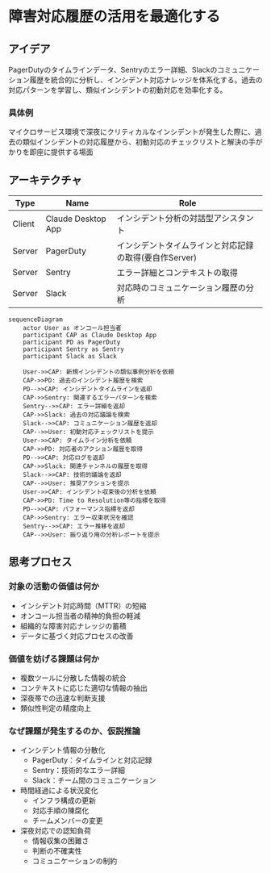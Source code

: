 # 障害対応履歴の活用を最適化する

## アイデア
PagerDutyのタイムラインデータ、Sentryのエラー詳細、Slackのコミュニケーション履歴を統合的に分析し、インシデント対応ナレッジを体系化する。過去の対応パターンを学習し、類似インシデントの初動対応を効率化する。

### 具体例
マイクロサービス環境で深夜にクリティカルなインシデントが発生した際に、過去の類似インシデントの対応履歴から、初動対応のチェックリストと解決の手がかりを即座に提供する場面

## アーキテクチャ
| Type | Name | Role |
|--|--|--|
| Client | Claude Desktop App | インシデント分析の対話型アシスタント |
| Server | PagerDuty | インシデントタイムラインと対応記録の取得(要自作Server) |
| Server | Sentry | エラー詳細とコンテキストの取得 |
| Server | Slack | 対応時のコミュニケーション履歴の分析 |

```mermaid
sequenceDiagram
    actor User as オンコール担当者
    participant CAP as Claude Desktop App
    participant PD as PagerDuty
    participant Sentry as Sentry
    participant Slack as Slack

    User->>CAP: 新規インシデントの類似事例分析を依頼
    CAP->>PD: 過去のインシデント履歴を検索
    PD-->>CAP: インシデントタイムラインを返却
    CAP->>Sentry: 関連するエラーパターンを検索
    Sentry-->>CAP: エラー詳細を返却
    CAP->>Slack: 過去の対応議論を検索
    Slack-->>CAP: コミュニケーション履歴を返却
    CAP-->>User: 初動対応チェックリストを提示
    User->>CAP: タイムライン分析を依頼
    CAP->>PD: 対応者のアクション履歴を取得
    PD-->>CAP: 対応ログを返却
    CAP->>Slack: 関連チャンネルの履歴を取得
    Slack-->>CAP: 技術的議論を返却
    CAP-->>User: 推奨アクションを提示
    User->>CAP: インシデント収束後の分析を依頼
    CAP->>PD: Time to Resolution等の指標を取得
    PD-->>CAP: パフォーマンス指標を返却
    CAP->>Sentry: エラー収束状況を確認
    Sentry-->>CAP: エラー推移を返却
    CAP-->>User: 振り返り用の分析レポートを提示
```

## 思考プロセス

### 対象の活動の価値は何か
- インシデント対応時間（MTTR）の短縮
- オンコール担当者の精神的負担の軽減
- 組織的な障害対応ナレッジの蓄積
- データに基づく対応プロセスの改善

### 価値を妨げる課題は何か
- 複数ツールに分散した情報の統合
- コンテキストに応じた適切な情報の抽出
- 深夜帯での迅速な判断支援
- 類似性判定の精度向上

### なぜ課題が発生するのか、仮説推論
- インシデント情報の分散化
    - PagerDuty：タイムラインと対応記録
    - Sentry：技術的なエラー詳細
    - Slack：チーム間のコミュニケーション
- 時間経過による状況変化
    - インフラ構成の更新
    - 対応手順の陳腐化
    - チームメンバーの変更
- 深夜対応での認知負荷
    - 情報収集の困難さ
    - 判断の不確実性
    - コミュニケーションの制約